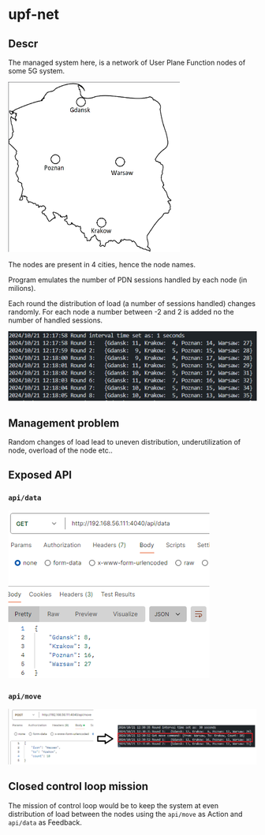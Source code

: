# upf-net
## Descr

The managed system here, is a network of User Plane Function nodes of some 5G system.

<img src="_img/1.png" style="zoom:50%">

The nodes are present in 4 cities, hence the node names.

Program emulates the number  of PDN sessions handled by each node (in milions). 

Each round the distribution of load (a number of sessions handled) changes randomly. For each node a number between -2 and 2 is added no the number of handled sessions.

![](_img/2.png)

## Management problem

Random changes of load lead to uneven distribution, underutilization of node, overload of the node etc..

## Exposed API

### `api/data`
![](_img/3.png)

### `api/move`
![](_img/4.png)

## Closed control loop mission

The mission of control loop would be to keep the system at even distribution of load between the nodes using the `api/move` as Action and `api/data` as Feedback.



